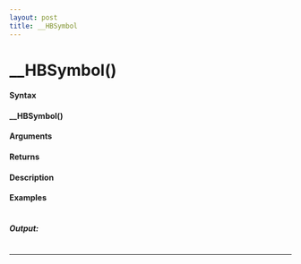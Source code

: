 ```yaml
---
layout: post
title: __HBSymbol
---
```


# __HBSymbol()


#### Syntax

#### __HBSymbol()

#### Arguments

#### Returns

#### Description

#### Examples

```

```

##### Output:

```

```

---